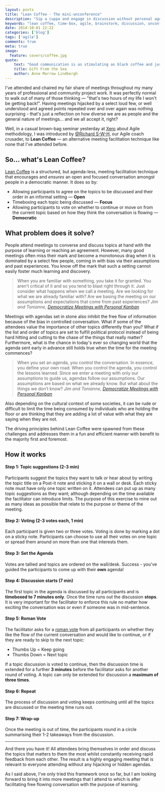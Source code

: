 ```yaml
---
layout: posts
title: "Lean Coffee - The mini-unconference"
description: "Sip a cuppa and engage in discussion without personal agendas or assumptions"
keywords: "lean coffee, time-box, agile, brainstorm, discussion, unconference"
date: 2014-10-01 22:22
categories: ['blog']
tags: ['agile']
comments: true
meta: true
image:
  feature: covers/coffee.jpg
quote:
    text: "Good communication is as stimulating as black coffee and just as hard to sleep after."
    title: Gift From the Sea
    author: Anne Morrow Lindbergh
---
```

I've attended and chaired my fair share of meetings throughout my many years of professional and community project 
work. It was perfectly normal to walk out of many of those thinking &mdash; "that's two hours of my life I won't be getting
back!". Having meetings hijacked by a select loud few, or well understood and agreed points repeated over and over
again was nothing surprising - that's just a reflection on how diverse we are as people and the general nature of meetings... 
and we all accept it, right?

Well, in a casual brown-bag seminar yesterday at [Xero](http://www.xero.com) about Agile methodology, I was introduced 
by [@Richard S-W-H](https://twitter.com/RSWH66), our Agile coach crusader, to **Lean Coffee** &mdash; an alternative 
meeting facilitation technique like none that I've attended before.

## So... what's Lean Coffee?
[Lean Coffee](http://leancoffee.org) is a structured, but agenda-less, meeting facilitation technique that encourages 
and *ensures* an open and focused conversation amongst people in a democratic manner. It does so by:

* Allowing participants to agree on the topics to be discussed and their order in an informal setting &mdash; **Open**
* Timeboxing each topic being discussed &mdash; **Focus**
* Allowing participants to vote on whether to continue or move on from the current topic based on
how they think the conversation is flowing &mdash; **Democratic**

## What problem does it solve?
People attend meetings to converse and discuss topics at hand with the purpose of learning or reaching an agreement.
However, many good meetings often miss their mark and become a monotonous drag when it is dominated by a select
few people, coming in with bias via their assumptions and past experiences. You know off the mark that such a setting
cannot easily foster much learning and discovery.

> When you are familiar with something, you take it for granted. You aren’t critical of it and so you tend to blast 
  right through it. Just consider what happens when we call a meeting. Are we looking for what we are already familiar 
  with? Are we basing the meeting on our assumptions and expectations that come from past experiences?
> <cite>Jim and Tonianne, *[Democratize Meetings with Personal Kanban](http://bit.ly/10lddba)*</cite>

Meetings with agendas set in stone also inhibit the free flow of information because of the bias in controlled
conversation. What if some of the attendees value the importance of other topics differently than you? What if 
the list and order of topics are set to fulfill political protocol instead of being hard hitting and cutting
to the chase of the things that really matter? Furthermore, what is the chance in today's ever so changing world 
that the agenda sent early in advance still holds true when the time for the meeting commences?

> When you set an agenda, you control the conversation. In essence, you define your own road. When you control 
the agenda, you control the lessons learned. Since we enter a meeting with only our assumptions to guide us, 
agendas follow our assumptions. Our assumptions are based on what we already know. But what about the things we 
don’t know?
> <cite>Jim and Tonianne, *[Democratize Meetings with Personal Kanban](http://bit.ly/10lddba)*</cite>

Also depending on the cultural context of some societies, it can be rude or difficult to limit the time being
consumed by individuals who are holding the floor or are thinking that they are adding a lot of value with 
what they are saying when they are not.

The driving principles behind Lean Coffee were spawned from these challenges and addresses them in a fun and efficient 
manner with benefit to the majority first and foremost.

## How it works

#### **Step 1:** Topic suggestions (2-3 min)
Participants suggest the topics they want to talk or hear about by writing the topic title on a Post-it note and 
sticking it on a wall or desk. Each sticky note must have only one topic written on it. Attendees can put up as 
many topic suggestions as they want; although depending on the time available the facilitator can introduce limits.
The purpose of this exercise to mine out as many ideas as possible that relate to the purpose or theme of the
meeting.

#### **Step 2:** Voting (2-3 votes each, 1 min)
Each participant is given two or three votes. Voting is done by marking a dot on a sticky note. Participants can
choose to use all their votes on one topic or spread them around on more than one that interests them.

#### **Step 3:** Set the Agenda
Votes are tallied and topics are ordered on the wall/desk. Success - you've guided the participants to come up with
their **own** agenda!

#### **Step 4:** Discussion starts (7 min)
The first topic in the agenda is discussed by all participants and is **timeboxed to 7 minutes only**. Once the time
runs out the discussion **stops**. It is very important for the facilitator to enforce this rule no matter how
exciting the conversation was or even if someone was in mid-sentence.

#### **Step 5:** Roman Vote
The facilitator asks for a [roman vote](http://en.wikipedia.org/wiki/Thumbs_signal) from all participants on whether
they like the flow of the current conversation and would like to continue, or if they are ready to skip to the next
topic:

* Thumbs Up = Keep going
* Thumbs Down = Next topic

If a topic discussion is voted to continue, then the discussion time is extended for a further **3 minutes** before
the facilitator asks for another round of voting. A topic can only be extended for discussion a **maximum of three
times**.

#### **Step 6:** Repeat
The process of discussion and voting keeps continuing until all the topics are discussed or the meeting time runs out.

#### **Step 7:** Wrap-up 
Once the meeting is out of time, the participants round in a circle summarising their 1-2 takeaways from the discussion.

----

And there you have it! All attendees bring themselves in order and discuss the topics that matters to them the most 
whilst constantly receiving rapid feedback from each other. The result is a highly engaging meeting that is relevant
to everyone attending without any hijacking or hidden agendas.

As I said above, I've only tried this framework once so far, but I am looking forward to bring it into more 
meetings that I attend to which is after facilitating free flowing conversation with the purpose of learning.
